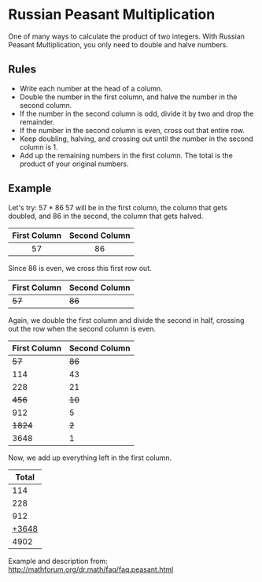 # Russian Peasant Multiplication
One of many ways to calculate the product of two integers. With Russian Peasant Multiplication, you only need to double and halve numbers. 
## Rules
<ul>
<li>Write each number at the head of a column.</li>
<li>Double the number in the first column, and halve the number in the second column.</li>
<li>If the number in the second column is odd, divide it by two and drop the remainder.</li>
<li>If the number in the second column is even, cross out that entire row.</li>
<li>Keep doubling, halving, and crossing out until the number in the second column is 1.</li>
<li>Add up the remaining numbers in the first column. The total is the product of your original numbers.</li>
</ul>

## Example
Let's try: 57 * 86
57 will be in the first column, the column that gets doubled, and 86 in the second, the column that gets halved.

|First Column|Second Column|
|:-:|:-:|
|57|86|

Since 86 is even, we cross this first row out.

| First Column | Second Column |
| --- | --- |
| ~~57~~ | ~~86~~ |

Again, we double the first column and divide the second in half, crossing out the row when the second column is even.

| First Column | Second Column |
| --- | --- |
| ~~57~~ | ~~86~~ |
| 114 | 43 |
| 228 | 21 |
| ~~456~~ | ~~10~~ |
| 912 | 5 |
| ~~1824~~ | ~~2~~ |
| 3648 | 1 |

Now, we add up everything left in the first column.

| Total |
| --- |
| 114 |
| 228 |
| 912 |
| <u>+3648</u> |
| 4902 |

Example and description from:
http://mathforum.org/dr.math/faq/faq.peasant.html
